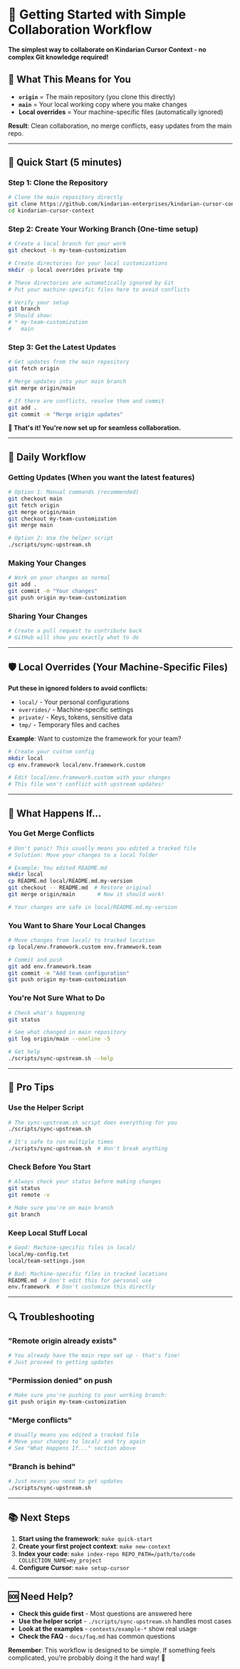 # 🚀 **Getting Started with Simple Collaboration Workflow**

**The simplest way to collaborate on Kindarian Cursor Context - no complex Git knowledge required!**

## 🎯 **What This Means for You**

- **`origin`** = The main repository (you clone this directly)
- **`main`** = Your local working copy where you make changes
- **Local overrides** = Your machine-specific files (automatically ignored)

**Result**: Clean collaboration, no merge conflicts, easy updates from the main repo.

---

## 🚀 **Quick Start (5 minutes)**

### **Step 1: Clone the Repository**
```bash
# Clone the main repository directly
git clone https://github.com/kindarian-enterprises/kindarian-cursor-context.git
cd kindarian-cursor-context
```

### **Step 2: Create Your Working Branch (One-time setup)**
```bash
# Create a local branch for your work
git checkout -b my-team-customization

# Create directories for your local customizations
mkdir -p local overrides private tmp

# These directories are automatically ignored by Git
# Put your machine-specific files here to avoid conflicts

# Verify your setup
git branch
# Should show:
# * my-team-customization
#   main
```

### **Step 3: Get the Latest Updates**
```bash
# Get updates from the main repository
git fetch origin

# Merge updates into your main branch
git merge origin/main

# If there are conflicts, resolve them and commit
git add .
git commit -m "Merge origin updates"
```

**🎉 That's it! You're now set up for seamless collaboration.**

---

## 🔄 **Daily Workflow**

### **Getting Updates (When you want the latest features)**
```bash
# Option 1: Manual commands (recommended)
git checkout main
git fetch origin
git merge origin/main
git checkout my-team-customization
git merge main

# Option 2: Use the helper script
./scripts/sync-upstream.sh
```

### **Making Your Changes**
```bash
# Work on your changes as normal
git add .
git commit -m "Your changes"
git push origin my-team-customization
```

### **Sharing Your Changes**
```bash
# Create a pull request to contribute back
# GitHub will show you exactly what to do
```

---

## 🛡️ **Local Overrides (Your Machine-Specific Files)**

**Put these in ignored folders to avoid conflicts:**

- `local/` - Your personal configurations
- `overrides/` - Machine-specific settings  
- `private/` - Keys, tokens, sensitive data
- `tmp/` - Temporary files and caches

**Example**: Want to customize the framework for your team?
```bash
# Create your custom config
mkdir local
cp env.framework local/env.framework.custom

# Edit local/env.framework.custom with your changes
# This file won't conflict with upstream updates!
```

---

## 🚨 **What Happens If...**

### **You Get Merge Conflicts**
```bash
# Don't panic! This usually means you edited a tracked file
# Solution: Move your changes to a local folder

# Example: You edited README.md
mkdir local
cp README.md local/README.md.my-version
git checkout -- README.md  # Restore original
git merge origin/main       # Now it should work!

# Your changes are safe in local/README.md.my-version
```

### **You Want to Share Your Local Changes**
```bash
# Move changes from local/ to tracked location
cp local/env.framework.custom env.framework.team

# Commit and push
git add env.framework.team
git commit -m "Add team configuration"
git push origin my-team-customization
```

### **You're Not Sure What to Do**
```bash
# Check what's happening
git status

# See what changed in main repository
git log origin/main --oneline -5

# Get help
./scripts/sync-upstream.sh --help
```

---

## 🎯 **Pro Tips**

### **Use the Helper Script**
```bash
# The sync-upstream.sh script does everything for you
./scripts/sync-upstream.sh

# It's safe to run multiple times
./scripts/sync-upstream.sh  # Won't break anything
```

### **Check Before You Start**
```bash
# Always check your status before making changes
git status
git remote -v

# Make sure you're on main branch
git branch
```

### **Keep Local Stuff Local**
```bash
# Good: Machine-specific files in local/
local/my-config.txt
local/team-settings.json

# Bad: Machine-specific files in tracked locations
README.md  # Don't edit this for personal use
env.framework  # Don't customize this directly
```

---

## 🔍 **Troubleshooting**

### **"Remote origin already exists"**
```bash
# You already have the main repo set up - that's fine!
# Just proceed to getting updates
```

### **"Permission denied" on push**
```bash
# Make sure you're pushing to your working branch:
git push origin my-team-customization
```

### **"Merge conflicts"**
```bash
# Usually means you edited a tracked file
# Move your changes to local/ and try again
# See "What Happens If..." section above
```

### **"Branch is behind"**
```bash
# Just means you need to get updates
./scripts/sync-upstream.sh
```

---

## 📚 **Next Steps**

1. **Start using the framework**: `make quick-start`
2. **Create your first project context**: `make new-context`
3. **Index your code**: `make index-repo REPO_PATH=/path/to/code COLLECTION_NAME=my_project`
4. **Configure Cursor**: `make setup-cursor`

---

## 🆘 **Need Help?**

- **Check this guide first** - Most questions are answered here
- **Use the helper script** - `./scripts/sync-upstream.sh` handles most cases
- **Look at the examples** - `contexts/example-*` show real usage
- **Check the FAQ** - `docs/faq.md` has common questions

**Remember**: This workflow is designed to be simple. If something feels complicated, you're probably doing it the hard way! 🎯
